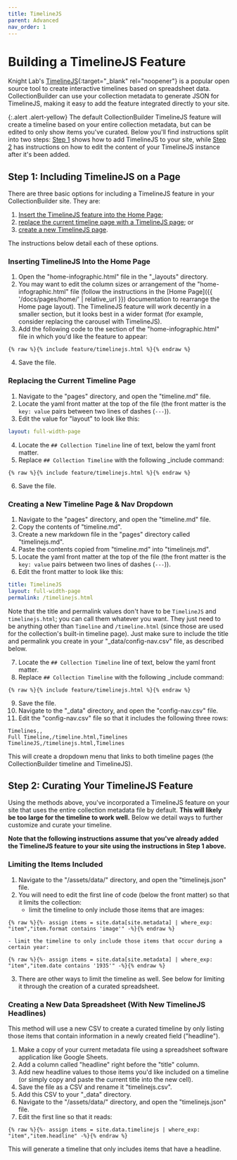 ```yaml
---
title: TimelineJS
parent: Advanced
nav_order: 1
---
```


# Building a TimelineJS Feature

Knight Lab's [TimelineJS](http://timeline.knightlab.com/){:target="_blank" rel="noopener"} is a popular open source tool to create interactive timelines based on spreadsheet data. 
CollectionBuilder can use your collection metadata to generate JSON for TimelineJS, making it easy to add the feature integrated directly to your site.

{:.alert .alert-yellow}
The default CollectionBuilder TimelineJS feature will create a timeline based on your entire collection metadata, but can be edited to only show items you've curated. 
Below you'll find instructions split into two steps: [Step 1](#step-1-including-timelinejs-on-a-page) shows how to add TimelineJS to your site, while [Step 2](#step-2-curating-your-timeline) has instructions on how to edit the content of your TimelineJS instance after it's been added. 

## Step 1: Including TimelineJS on a Page

There are three basic options for including a TimelineJS feature in your CollectionBuilder site. They are:

1. [Insert the TimelineJS feature into the Home Page](#inserting-timelinejs-into-the-home-page); 
2. [replace the current timeline page with a TimelineJS page](#replacing-the-current-timeline-page); or 
3. [create a new TimelineJS page](#creating-a-new-timeline-page--nav-dropdown). 

The instructions below detail each of these options. 

### Inserting TimelineJS Into the Home Page

1. Open the "home-infographic.html" file in the "_layouts" directory. 
2. You may want to edit the column sizes or arrangement of the "home-infographic.html" file (follow the instructions in the [Home Page]({{ '/docs/pages/home/' | relative_url }}) documentation to rearrange the Home page layout). The TimelineJS feature will work decently in a smaller section, but it looks best in a wider format (for example, consider replacing the carousel with TimelineJS). 
3. Add the following code to the section of the "home-infographic.html" file in which you'd like the feature to appear:
``` 
{% raw %}{% include feature/timelinejs.html %}{% endraw %}
```
4. Save the file.

### Replacing the Current Timeline Page

1. Navigate to the "pages" directory, and open the "timeline.md" file.
2. Locate the yaml front matter at the top of the file (the front matter is the `key: value` pairs between two lines of dashes (`---`)).
3. Edit the value for "layout" to look like this:
```yaml
layout: full-width-page
```
4. Locate the `## Collection Timeline` line of text, below the yaml front matter. 
5. Replace `## Collection Timeline` with the following _include command:
``` 
{% raw %}{% include feature/timelinejs.html %}{% endraw %}
```
6. Save the file.

### Creating a New Timeline Page & Nav Dropdown

1. Navigate to the "pages" directory, and open the "timeline.md" file.
2. Copy the contents of "timeline.md".
3. Create a new markdown file in the "pages" directory called "timelinejs.md".
4. Paste the contents copied from "timeline.md" into "timelinejs.md".
5. Locate the yaml front matter at the top of the file (the front matter is the `key: value` pairs between two lines of dashes (`---`)).
6. Edit the front matter to look like this:
```yaml
title: TimelineJS
layout: full-width-page
permalink: /timelinejs.html
```
Note that the title and permalink values don't have to be `TimelineJS` and `timelinejs.html`; you can call them whatever you want. 
They just need to be anything other than `Timeline` and `/timeline.html` (since those are used for the collection's built-in timeline page).
Just make sure to include the title and permalink you create in your "_data/config-nav.csv" file, as described below.

7. Locate the `## Collection Timeline` line of text, below the yaml front matter. 
8. Replace `## Collection Timeline` with the following _include command:
```  
{% raw %}{% include feature/timelinejs.html %}{% endraw %}
```
9. Save the file.
10. Navigate to the "_data" directory, and open the "config-nav.csv" file.
11. Edit the "config-nav.csv" file so that it includes the following three rows: 
```
Timelines,,
Full Timeline,/timeline.html,Timelines
TimelineJS,/timelinejs.html,Timelines
```
This will create a dropdown menu that links to both timeline pages (the CollectionBuilder timeline and TimelineJS). 

## Step 2: Curating Your TimelineJS Feature

Using the methods above, you've incorporated a TimelineJS feature on your site that uses the entire collection metadata file by default. 
**This will likely be too large for the timeline to work well.** 
Below we detail ways to further customize and curate your timeline. 

**Note that the following instructions assume that you've already added the TimelineJS feature to your site using the instructions in Step 1 above.**

### Limiting the Items Included

1. Navigate to the "/assets/data/" directory, and open the "timelinejs.json" file.
2. You will need to edit the first line of code (below the front matter) so that it limits the collection:
    - limit the timeline to only include those items that are images: 
``` 
{% raw %}{%- assign items = site.data[site.metadata] | where_exp: "item","item.format contains 'image'" -%}{% endraw %}
```
    - limit the timeline to only include those items that occur during a certain year:  
```
{% raw %}{%- assign items = site.data[site.metadata] | where_exp: "item","item.date contains '1935'" -%}{% endraw %}
``` 
3. There are other ways to limit the timeline as well. See below for limiting it through the creation of a curated spreadsheet.

### Creating a New Data Spreadsheet (With New TimelineJS Headlines)

This method will use a new CSV to create a curated timeline by only listing those items that contain information in a newly created field ("headline").

1. Make a copy of your current metadata file using a spreadsheet software application like Google Sheets.
2. Add a column called "headline" right before the "title" column.
3. Add new headline values to those items you'd like included on a timeline (or simply copy and paste the current title into the new cell).
4. Save the file as a CSV and rename it "timelinejs.csv".
5. Add this CSV to your "_data" directory.
6. Navigate to the "/assets/data/" directory, and open the "timelinejs.json" file.
7. Edit the first line so that it reads:
```
{% raw %}{%- assign items = site.data.timelinejs | where_exp: "item","item.headline" -%}{% endraw %}
```

This will generate a timeline that only includes items that have a headline. 
